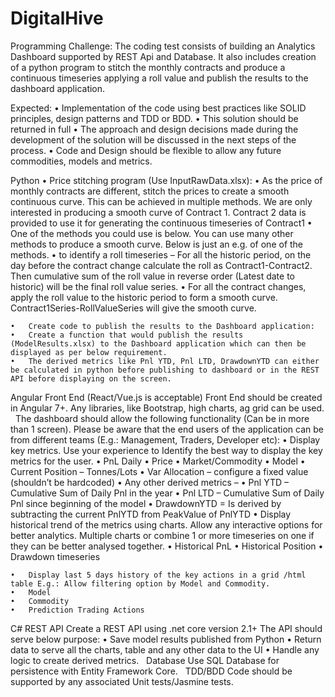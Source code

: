 # DigitalHive

Programming Challenge:
The coding test consists of building an Analytics Dashboard supported by REST Api and Database. It also includes creation of a python program to stitch the monthly contracts and produce a continuous timeseries applying a roll value and publish the results to the dashboard application. 

Expected:
	•	Implementation of the code using best practices like SOLID principles, design patterns and TDD or BDD.
	•	This solution should be returned in full 
	•	The approach and design decisions made during the development of the solution will be discussed in the next steps of the process.
	•	Code and Design should be flexible to allow any future commodities, models and metrics.

Python 
	•	Price stitching program (Use InputRawData.xlsx):
	•	As the price of monthly contracts are different, stitch the prices to create a smooth continuous curve. This can be achieved in multiple methods. We are only interested in producing a smooth curve of Contract 1. Contract 2 data is provided to use it for generating the continuous timeseries of Contract1
	•	One of the methods you could use is below. You can use many other methods to produce a smooth curve. Below is just an e.g. of one of the methods. 
	•	to identify a roll timeseries – For all the historic period, on the day before the contract change calculate the roll as Contract1-Contract2.  Then cumulative sum of the roll value in reverse order (Latest date to historic) will be the final roll value series. 
	•	For all the contract changes, apply the roll value to the historic period to form a smooth curve. Contract1Series-RollValueSeries will give the smooth curve.

	•	Create code to publish the results to the Dashboard application:
	•	Create a function that would publish the results (ModelResults.xlsx) to the Dashboard application which can then be displayed as per below requirement.
	•	The derived metrics like Pnl YTD, Pnl LTD, DrawdownYTD can either be calculated in python before publishing to dashboard or in the REST API before displaying on the screen.

Angular Front End (React/Vue.js is acceptable)
Front End should be created in Angular 7+. Any libraries, like Bootstrap, high charts, ag grid can be used.
 
The dashboard should allow the following functionality (Can be in more than 1 screen). Please be aware that the end users of the application can be from different teams (E.g.: Management, Traders, Developer etc):
	•	Display key metrics. Use your experience to Identify the best way to display the key metrics for the user.
	•	PnL Daily
	•	Price
	•	Market/Commodity
	•	Model 
	•	Current Position – Tonnes/Lots
	•	Var Allocation – configure a fixed value (shouldn’t be hardcoded)
	•	Any other derived metrics – 
	•	Pnl YTD – Cumulative Sum of Daily Pnl in the year
	•	Pnl LTD – Cumulative Sum of Daily Pnl since beginning of the model
	•	DrawdownYTD = Is derived by subtracting the current PnlYTD from PeakValue of PnlYTD
	•	Display historical trend of the metrics using charts. Allow any interactive options for better analytics.  Multiple charts or combine 1 or more timeseries on one if they can be better analysed together.
	•	Historical PnL 
	•	Historical Position
	•	Drawdown timeseries

	•	Display last 5 days history of the key actions in a grid /html table E.g.: Allow filtering option by Model and Commodity.
	•	Model
	•	Commodity
	•	Prediction Trading Actions

C# REST API
Create a REST API using .net core version 2.1+
The API should serve below purpose:
	•	Save model results published from Python
	•	Return data to serve all the charts, table and any other data to the UI
	•	Handle any logic to create derived metrics.
 
Database
Use SQL Database for persistence with Entity Framework Core.
 
TDD/BDD
Code should be supported by any associated Unit tests/Jasmine  tests.

 
 


